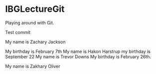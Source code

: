 # IBGLectureGit
Playing around with Git.

Test commit

My name is Zachary Jackson




My birthday is February 7th 
My name is Hakon Harstrup my birthday is September 22
My name is Trevor Downs
My birthday is February 26th.

My name is Zakhary Oliver  

